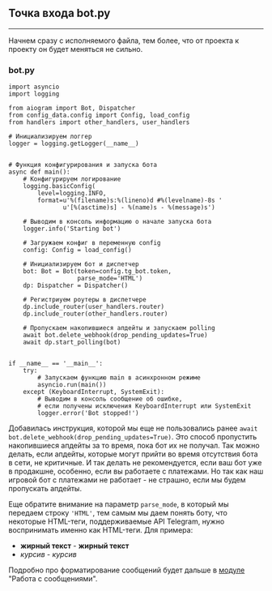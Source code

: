 ## Точка входа bot.py
------------------

Начнем сразу с исполняемого файла, тем более, что от проекта к проекту он будет меняться не сильно.

### bot.py

    import asyncio
    import logging
    
    from aiogram import Bot, Dispatcher
    from config_data.config import Config, load_config
    from handlers import other_handlers, user_handlers
    
    # Инициализируем логгер
    logger = logging.getLogger(__name__)
    
    
    # Функция конфигурирования и запуска бота
    async def main():
        # Конфигурируем логирование
        logging.basicConfig(
            level=logging.INFO,
            format=u'%(filename)s:%(lineno)d #%(levelname)-8s '
                   u'[%(asctime)s] - %(name)s - %(message)s')
    
        # Выводим в консоль информацию о начале запуска бота
        logger.info('Starting bot')
    
        # Загружаем конфиг в переменную config
        config: Config = load_config()
    
        # Инициализируем бот и диспетчер
        bot: Bot = Bot(token=config.tg_bot.token, 
                       parse_mode='HTML')
        dp: Dispatcher = Dispatcher()
    
        # Регистриуем роутеры в диспетчере
        dp.include_router(user_handlers.router)
        dp.include_router(other_handlers.router)
    
        # Пропускаем накопившиеся апдейты и запускаем polling
        await bot.delete_webhook(drop_pending_updates=True)
        await dp.start_polling(bot)
    
    
    if __name__ == '__main__':
        try:
            # Запускаем функцию main в асинхронном режиме
            asyncio.run(main())
        except (KeyboardInterrupt, SystemExit):
            # Выводим в консоль сообщение об ошибке,
            # если получены исключения KeyboardInterrupt или SystemExit
            logger.error('Bot stopped!')

Добавилась инструкция, которой мы еще не пользовались ранее `await bot.delete_webhook(drop_pending_updates=True)`. Это способ пропустить накопившиеся апдейты за то время, пока бот их не получал. Так можно делать, если апдейты, которые могут прийти во время отсутствия бота в сети, не критичные. И так делать не рекомендуется, если ваш бот уже в продакшне, особенно, если вы работаете с платежами. Но так как наш игровой бот с платежами не работает - не страшно, если мы будем пропускать апдейты.

Еще обратите внимание на параметр `parse_mode`, в который мы передаем строку `'HTML'`, тем самым мы даем понять боту, что некоторые HTML-теги, поддерживаемые API Telegram, нужно воспринимать именно как HTML-теги. Для примера:

*   <b>жирный текст</b> - **жирный текст**
*   <i>курсив</i> - _курсив_

Подробно про форматирование сообщений будет дальше в [модуле](https://stepik.org/lesson/870035/step/1?unit=874213) "Работа с сообщениями".